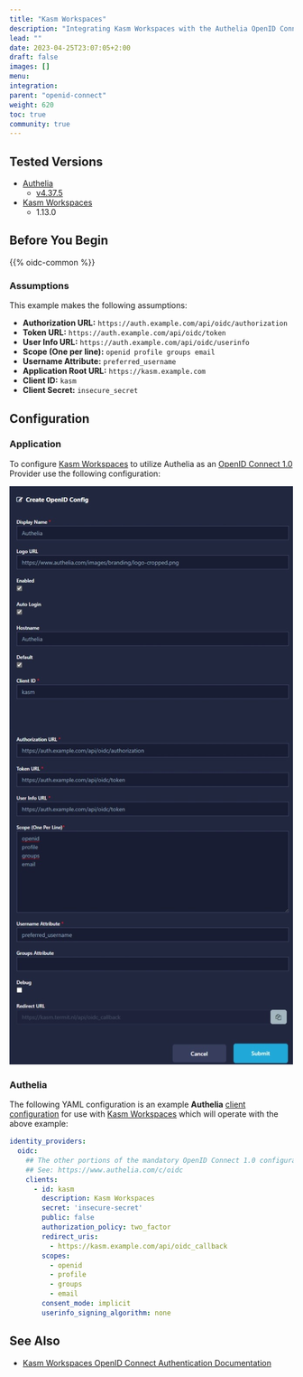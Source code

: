 ```yaml
---
title: "Kasm Workspaces"
description: "Integrating Kasm Workspaces with the Authelia OpenID Connect Provider."
lead: ""
date: 2023-04-25T23:07:05+2:00
draft: false
images: []
menu:
integration:
parent: "openid-connect"
weight: 620
toc: true
community: true
---
```


## Tested Versions

* [Authelia]
  * [v4.37.5](https://github.com/authelia/authelia/releases/tag/v4.37.5)
* [Kasm Workspaces]
  * 1.13.0

## Before You Begin

{{% oidc-common %}}

### Assumptions

This example makes the following assumptions:

* __Authorization URL:__ `https://auth.example.com/api/oidc/authorization`
* __Token URL:__ `https://auth.example.com/api/oidc/token`
* __User Info URL:__ `https://auth.example.com/api/oidc/userinfo`
* __Scope (One per line):__ `openid profile groups email`
* __Username Attribute:__ `preferred_username`
* __Application Root URL:__ `https://kasm.example.com`
* __Client ID:__ `kasm`
* __Client Secret:__ `insecure_secret`

## Configuration

### Application

To configure [Kasm Workspaces] to utilize Authelia as an [OpenID Connect 1.0] Provider use the following configuration:

![Kasm](kasmconfig.png)

### Authelia

The following YAML configuration is an example __Authelia__
[client configuration](../../../configuration/identity-providers/open-id-connect.md#clients) for use with
[Kasm Workspaces] which will operate with the above example:

```yaml
identity_providers:
  oidc:
    ## The other portions of the mandatory OpenID Connect 1.0 configuration go here.
    ## See: https://www.authelia.com/c/oidc
    clients:
      - id: kasm
        description: Kasm Workspaces
        secret: 'insecure-secret'
        public: false
        authorization_policy: two_factor
        redirect_uris:
          - https://kasm.example.com/api/oidc_callback
        scopes:
          - openid
          - profile
          - groups
          - email
        consent_mode: implicit
        userinfo_signing_algorithm: none
```

## See Also

* [Kasm Workspaces OpenID Connect Authentication Documentation](https://kasmweb.com/docs/latest/guide/oidc.html)

[Authelia]: https://www.authelia.com
[Kasm Workspaces]: https://kasmweb.com/
[OpenID Connect 1.0]: ../../openid-connect/introduction.md
